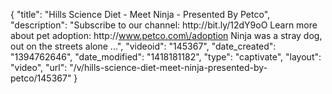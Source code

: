 {
    "title": "Hills Science Diet - Meet Ninja - Presented By Petco",
    "description": "Subscribe to our channel: http:\/\/bit.ly\/12dY9oO Learn more about pet adoption: http:\/\/www.petco.com\/adoption Ninja was a stray dog, out on the streets alone ...",
    "videoid": "145367",
    "date_created": "1394762646",
    "date_modified": "1418181182",
    "type": "captivate",
    "layout": "video",
    "url": "\/v\/hills-science-diet-meet-ninja-presented-by-petco\/145367"
}